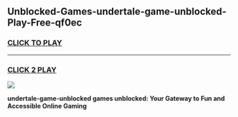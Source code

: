 
## Unblocked-Games-undertale-game-unblocked-Play-Free-qf0ec
<h3>
<a href="https://premium76.site?title=undertale-game-unblocked&ref=10A">CLICK TO PLAY</a></h3>
<hr>

<h3>
<a href="https://premium76.site?title=undertale-game-unblocked&ref=10A">CLICK 2 PLAY</a>
  
</h3>

<a href="https://premium76.site?title=undertale-game-unblocked&ref=10A"><img src="https://clearcache.store/games.png"></a>


**undertale-game-unblocked games unblocked: Your Gateway to Fun and Accessible Online Gaming**
